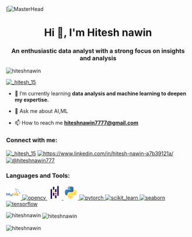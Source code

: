 [![MasterHead](https://lemonyblog.com/wp-content/uploads/2020/12/Data-Science-and-Analytics-scaled.jpeg
)
<h1 align="center">Hi 👋, I'm Hitesh nawin</h1>
<h3 align="center">An enthusiastic data analyst with a strong focus on insights and analysis</h3>


<p align="left"> <img src="https://komarev.com/ghpvc/?username=hiteshnawin&label=Profile%20views&color=0e75b6&style=flat" alt="hiteshnawin" /> </p>

<p align="left"> <a href="https://twitter.com/_hitesh_15" target="blank"><img src="https://img.shields.io/twitter/follow/_hitesh_15?logo=twitter&style=for-the-badge" alt="_hitesh_15" /></a> </p>

- 🌱 I’m currently learning **data analysis and machine learning to deepen my expertise.**

- 💬 Ask me about AI,ML

- 📫 How to reach me **hiteshnawin7777@gmail.com**

<h3 align="left">Connect with me:</h3>
<p align="left">
<a href="https://twitter.com/_hitesh_15" target="blank"><img align="center" src="https://raw.githubusercontent.com/rahuldkjain/github-profile-readme-generator/master/src/images/icons/Social/twitter.svg" alt="_hitesh_15" height="30" width="40" /></a>
<a href="https://www.linkedin.com/in/hitesh-nawin-a7b39121a/" target="blank"><img align="center" src="https://raw.githubusercontent.com/rahuldkjain/github-profile-readme-generator/master/src/images/icons/Social/linked-in-alt.svg" alt="https://www.linkedin.com/in/hitesh-nawin-a7b39121a/" height="30" width="40" /></a>
<a href="https://www.hackerrank.com/hiteshnawin777?hr_r=1" target="blank"><img align="center" src="https://raw.githubusercontent.com/rahuldkjain/github-profile-readme-generator/master/src/images/icons/Social/hackerrank.svg" alt="@hiteshnawin777" height="30" width="40" /></a>
</p>

<h3 align="left">Languages and Tools:</h3>
<p align="left"> <a href="https://www.mysql.com/" target="_blank" rel="noreferrer"> <img src="https://raw.githubusercontent.com/devicons/devicon/master/icons/mysql/mysql-original-wordmark.svg" alt="mysql" width="40" height="40"/> </a> <a href="https://opencv.org/" target="_blank" rel="noreferrer"> <img src="https://www.vectorlogo.zone/logos/opencv/opencv-icon.svg" alt="opencv" width="40" height="40"/> </a> <a href="https://pandas.pydata.org/" target="_blank" rel="noreferrer"> <img src="https://raw.githubusercontent.com/devicons/devicon/2ae2a900d2f041da66e950e4d48052658d850630/icons/pandas/pandas-original.svg" alt="pandas" width="40" height="40"/> </a> <a href="https://www.python.org" target="_blank" rel="noreferrer"> <img src="https://raw.githubusercontent.com/devicons/devicon/master/icons/python/python-original.svg" alt="python" width="40" height="40"/> </a> <a href="https://pytorch.org/" target="_blank" rel="noreferrer"> <img src="https://www.vectorlogo.zone/logos/pytorch/pytorch-icon.svg" alt="pytorch" width="40" height="40"/> </a> <a href="https://scikit-learn.org/" target="_blank" rel="noreferrer"> <img src="https://upload.wikimedia.org/wikipedia/commons/0/05/Scikit_learn_logo_small.svg" alt="scikit_learn" width="40" height="40"/> </a> <a href="https://seaborn.pydata.org/" target="_blank" rel="noreferrer"> <img src="https://seaborn.pydata.org/_images/logo-mark-lightbg.svg" alt="seaborn" width="40" height="40"/> </a> <a href="https://www.tensorflow.org" target="_blank" rel="noreferrer"> <img src="https://www.vectorlogo.zone/logos/tensorflow/tensorflow-icon.svg" alt="tensorflow" width="40" height="40"/> </a> </p>

<p><img align="left" src="https://github-readme-stats.vercel.app/api/top-langs?username=hiteshnawin&show_icons=true&locale=en&layout=compact" alt="hiteshnawin" /></p>

<p>&nbsp;<img align="center" src="https://github-readme-stats.vercel.app/api?username=hiteshnawin&show_icons=true&locale=en" alt="hiteshnawin" /></p>

<p><img align="center" src="https://github-readme-streak-stats.herokuapp.com/?user=hiteshnawin&" alt="hiteshnawin" /></p>
